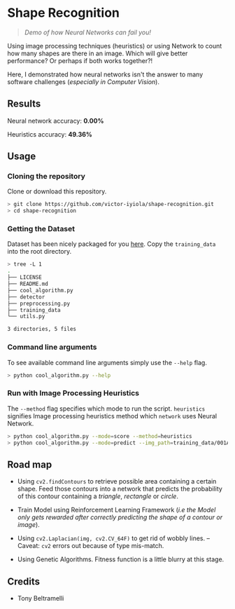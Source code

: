 # Shape Recognition

> *Demo of how Neural Networks can fail you!*

Using image processing techniques (heuristics) or using Network to count how many shapes are there in an image. Which will give better performance? Or perhaps if both works together?!

Here, I demonstrated how neural networks isn't the answer to many software challenges (*especially in Computer Vision*).

## Results

Neural network accuracy: **0.00%**

Heuristics accuracy: **49.36%**

## Usage

### Cloning the repository

Clone or download this repository.

```sh
> git clone https://github.com/victor-iyiola/shape-recognition.git
> cd shape-recognition
```

### Getting the Dataset

Dataset has been nicely packaged for you [here](https://www.dropbox.com/s/0opsx69z899di8d/training_data.zip?dl=0). Copy the `training_data` into the root directory.

```sh
> tree -L 1
.
├── LICENSE
├── README.md
├── cool_algorithm.py
├── detector
├── preprocessing.py
├── training_data
└── utils.py

3 directories, 5 files
```

### Command line arguments

To see available command line arguments simply use the `--help` flag.

```sh
> python cool_algorithm.py --help
```

### Run with Image Processing Heuristics

The `--method` flag specifies which mode to run the script. `heuristics` signifies Image processing heuristics method which `network` uses Neural Network.

```sh
> python cool_algorithm.py --mode=score --method=heuristics
> python cool_algorithm.py --mode=predict --img_path=training_data/001A0A00019C2D-0012B08-001930D-0013829-001557A00184D80015C5F.jpg
```

## Road map

- Using `cv2.findContours` to retrieve possible area containing a certain shape. Feed those contours into a network that predicts the probability of this contour containing a *triangle*, *rectangle* or *circle*.

- Train Model using Reinforcement Learning Framework (*i.e the Model only gets rewarded after correctly predicting the shape of a contour or image*).

- Using `cv2.Laplacian(img, cv2.CV_64F)` to get rid of wobbly lines. –Caveat: `cv2` errors out because of type mis-match.

- Using Genetic Algorithms. Fitness function is a little blurry at this stage.

## Credits

- Tony Beltramelli
